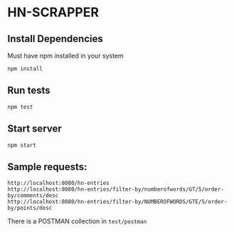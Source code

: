 # HN-SCRAPPER

## Install Dependencies

Must have npm installed in your system

    npm install

## Run tests

    npm test

## Start server
    
    npm start

## Sample requests:

    http://localhost:8080/hn-entries
    http://localhost:8080/hn-entries/filter-by/numberofwords/GT/5/order-by/comments/desc
    http://localhost:8080/hn-entries/filter-by/NUMBEROFWORDS/GTE/5/order-by/points/desc

There is a POSTMAN collection in `test/postman`
